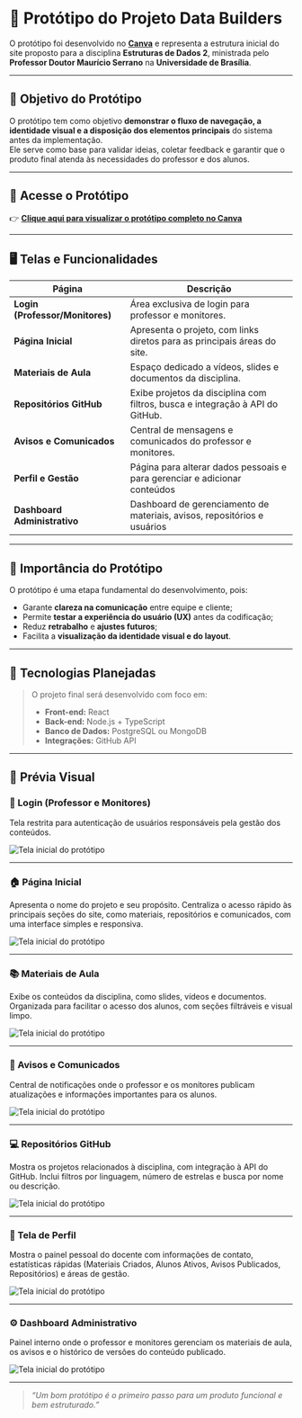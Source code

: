 # 🎨 Protótipo do Projeto **Data Builders**

O protótipo foi desenvolvido no [**Canva**](https://www.canva.com/design/DAG09_P-IgA/5gKIEwjxnJBV4FIgW9DFOA/edit?utm_content=DAG09_P-IgA&utm_campaign=designshare&utm_medium=link2&utm_source=sharebutton) e representa a estrutura inicial do site proposto para a disciplina **Estruturas de Dados 2**, ministrada pelo **Professor Doutor Maurício Serrano** na **Universidade de Brasília**.

---

## 🧩 Objetivo do Protótipo

O protótipo tem como objetivo **demonstrar o fluxo de navegação, a identidade visual e a disposição dos elementos principais** do sistema antes da implementação.  
Ele serve como base para validar ideias, coletar feedback e garantir que o produto final atenda às necessidades do professor e dos alunos.

---

## 🔗 Acesse o Protótipo

👉 **[Clique aqui para visualizar o protótipo completo no Canva](https://www.canva.com/design/DAG09_P-IgA/5gKIEwjxnJBV4FIgW9DFOA/edit?utm_content=DAG09_P-IgA&utm_campaign=designshare&utm_medium=link2&utm_source=sharebutton)**  

---

## 🖥️ Telas e Funcionalidades

| Página | Descrição |
|--------|------------|
| **Login (Professor/Monitores)** | Área exclusiva de login para professor e monitores. |
| **Página Inicial** | Apresenta o projeto, com links diretos para as principais áreas do site. |
| **Materiais de Aula** | Espaço dedicado a vídeos, slides e documentos da disciplina. |
| **Repositórios GitHub** | Exibe projetos da disciplina com filtros, busca e integração à API do GitHub. |
| **Avisos e Comunicados** | Central de mensagens e comunicados do professor e monitores. |
| **Perfil e Gestão** | Página para alterar dados pessoais e para gerenciar e adicionar conteúdos |
| **Dashboard Administrativo** | Dashboard de gerenciamento de materiais, avisos, repositórios e usuários |

---

## 🎯 Importância do Protótipo

O protótipo é uma etapa fundamental do desenvolvimento, pois:

- Garante **clareza na comunicação** entre equipe e cliente;  
- Permite **testar a experiência do usuário (UX)** antes da codificação;  
- Reduz **retrabalho** e **ajustes futuros**;  
- Facilita a **visualização da identidade visual e do layout**.  

---

## 🧠 Tecnologias Planejadas

> O projeto final será desenvolvido com foco em:
>
> - **Front-end:** React
> - **Back-end:** Node.js + TypeScript  
> - **Banco de Dados:** PostgreSQL ou MongoDB  
> - **Integrações:** GitHub API

---

## 📸 Prévia Visual

### 👤 Login (Professor e Monitores)
Tela restrita para autenticação de usuários responsáveis pela gestão dos conteúdos.

![Tela inicial do protótipo](../assets/images/login.png)

---

### 🏠 Página Inicial 
Apresenta o nome do projeto e seu propósito. Centraliza o acesso rápido às principais seções do site, como materiais, repositórios e comunicados, com uma interface simples e responsiva.

![Tela inicial do protótipo](../assets/images/home.png)

---

### 📚 Materiais de Aula
Exibe os conteúdos da disciplina, como slides, vídeos e documentos. Organizada para facilitar o acesso dos alunos, com seções filtráveis e visual limpo.

![Tela inicial do protótipo](../assets/images/materials.png)

---

### 📢 Avisos e Comunicados
Central de notificações onde o professor e os monitores publicam atualizações e informações importantes para os alunos.

![Tela inicial do protótipo](../assets/images/avisos.png)

---

### 💻 Repositórios GitHub
Mostra os projetos relacionados à disciplina, com integração à API do GitHub. Inclui filtros por linguagem, número de estrelas e busca por nome ou descrição.

![Tela inicial do protótipo](../assets/images/repositorios.png)

---

### 👤 Tela de Perfil
Mostra o painel pessoal do docente com informações de contato, estatísticas rápidas (Materiais Criados, Alunos Ativos, Avisos Publicados, Repositórios) e áreas de gestão.

![Tela inicial do protótipo](../assets/images/profile.png)

---

### ⚙️ Dashboard Administrativo 
Painel interno onde o professor e monitores gerenciam os materiais de aula, os avisos e o histórico de versões do conteúdo publicado.

![Tela inicial do protótipo](../assets/images/dashboard.png)

---

> _“Um bom protótipo é o primeiro passo para um produto funcional e bem estruturado.”_
